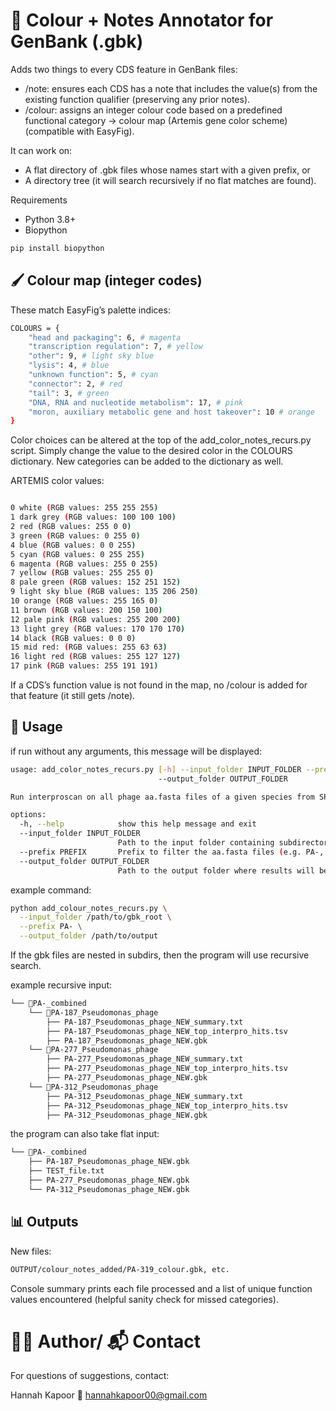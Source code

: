 # 🎨 Colour + Notes Annotator for GenBank (.gbk)

Adds two things to every CDS feature in GenBank files:

- /note: ensures each CDS has a note that includes the value(s) from the existing function qualifier (preserving any prior notes).
- /colour: assigns an integer colour code based on a predefined functional category → colour map (Artemis gene color scheme) (compatible with EasyFig).

It can work on:

- A flat directory of .gbk files whose names start with a given prefix, or
- A directory tree (it will search recursively if no flat matches are found).

Requirements

- Python 3.8+
- Biopython

```bash
pip install biopython

```

## 🖌️ Colour map (integer codes)

These match EasyFig’s palette indices:

```bash
COLOURS = {
    "head and packaging": 6, # magenta
    "transcription regulation": 7, # yellow
    "other": 9, # light sky blue
    "lysis": 4, # blue
    "unknown function": 5, # cyan
    "connector": 2, # red
    "tail": 3, # green
    "DNA, RNA and nucleotide metabolism": 17, # pink
    "moron, auxiliary metabolic gene and host takeover": 10 # orange  
}

```

Color choices can be altered at the top of the add_color_notes_recurs.py script. Simply change the value to the desired color in the COLOURS dictionary. New categories can be added to the dictionary as well. 

ARTEMIS color values: 

```bash 

0 white (RGB values: 255 255 255)
1 dark grey (RGB values: 100 100 100)
2 red (RGB values: 255 0 0)
3 green (RGB values: 0 255 0)
4 blue (RGB values: 0 0 255)
5 cyan (RGB values: 0 255 255)
6 magenta (RGB values: 255 0 255)
7 yellow (RGB values: 255 255 0)
8 pale green (RGB values: 152 251 152)
9 light sky blue (RGB values: 135 206 250)
10 orange (RGB values: 255 165 0)
11 brown (RGB values: 200 150 100)
12 pale pink (RGB values: 255 200 200)
13 light grey (RGB values: 170 170 170)
14 black (RGB values: 0 0 0)
15 mid red: (RGB values: 255 63 63)
16 light red (RGB values: 255 127 127)
17 pink (RGB values: 255 191 191)

```

If a CDS’s function value is not found in the map, no /colour is added for that feature (it still gets /note).


## 🧪 Usage

if run without any arguments, this message will be displayed: 

```bash 
usage: add_color_notes_recurs.py [-h] --input_folder INPUT_FOLDER --prefix PREFIX
                                 --output_folder OUTPUT_FOLDER

Run interproscan on all phage aa.fasta files of a given species from SPHAE output.

options:
  -h, --help            show this help message and exit
  --input_folder INPUT_FOLDER
                        Path to the input folder containing subdirectories with .gbk files.
  --prefix PREFIX       Prefix to filter the aa.fasta files (e.g. PA-, KA-, Phage-).
  --output_folder OUTPUT_FOLDER
                        Path to the output folder where results will be saved.

```

example command: 

```bash 
python add_colour_notes_recurs.py \
  --input_folder /path/to/gbk_root \
  --prefix PA- \
  --output_folder /path/to/output

```

If the gbk files are nested in subdirs, then the program will use recursive search. 

example recursive input:

```bash
└── 📁PA-_combined
    └── 📁PA-187_Pseudomonas_phage
        ├── PA-187_Pseudomonas_phage_NEW_summary.txt
        ├── PA-187_Pseudomonas_phage_NEW_top_interpro_hits.tsv
        ├── PA-187_Pseudomonas_phage_NEW.gbk
    └── 📁PA-277_Pseudomonas_phage
        ├── PA-277_Pseudomonas_phage_NEW_summary.txt
        ├── PA-277_Pseudomonas_phage_NEW_top_interpro_hits.tsv
        ├── PA-277_Pseudomonas_phage_NEW.gbk
    └── 📁PA-312_Pseudomonas_phage
        ├── PA-312_Pseudomonas_phage_NEW_summary.txt
        ├── PA-312_Pseudomonas_phage_NEW_top_interpro_hits.tsv
        ├── PA-312_Pseudomonas_phage_NEW.gbk

```

the program can also take flat input: 

```bash
└── 📁PA-_combined
    ├── PA-187_Pseudomonas_phage_NEW.gbk
    ├── TEST_file.txt
    ├── PA-277_Pseudomonas_phage_NEW.gbk
    └── PA-312_Pseudomonas_phage_NEW.gbk

```

## 📊 Outputs

New files:
```bash 
OUTPUT/colour_notes_added/PA-319_colour.gbk, etc.

```

Console summary prints each file processed and a list of unique function values encountered (helpful sanity check for missed categories).


# 🙋‍♀️ Author/ 📬 Contact

For questions of suggestions, contact: 

Hannah Kapoor
📧 hannahkapoor00@gmail.com 
